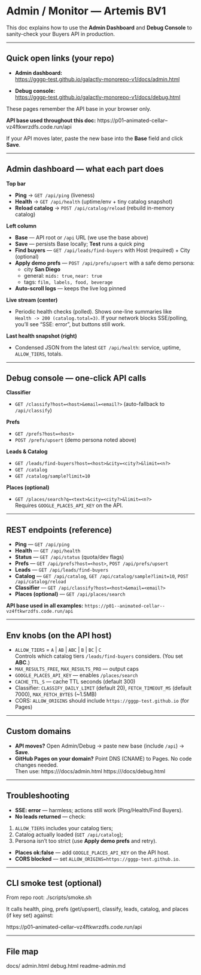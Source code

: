 # Admin / Monitor — Artemis BV1

This doc explains how to use the **Admin Dashboard** and **Debug Console** to sanity-check your Buyers API in production.

---

## Quick open links (your repo)

- **Admin dashboard:**  
  https://gggp-test.github.io/galactly-monorepo-v1/docs/admin.html

- **Debug console:**  
  https://gggp-test.github.io/galactly-monorepo-v1/docs/debug.html

These pages remember the API base in your browser only.

**API base used throughout this doc:**
https://p01–animated-cellar–vz4ftkwrzdfs.code.run/api



If your API moves later, paste the new base into the **Base** field and click **Save**.

---

## Admin dashboard — what each part does

**Top bar**
- **Ping** → `GET /api/ping` (liveness)
- **Health** → `GET /api/health` (uptime/env + tiny catalog snapshot)
- **Reload catalog** → `POST /api/catalog/reload` (rebuild in-memory catalog)

**Left column**
- **Base** — API root or `/api` URL (we use the base above)  
- **Save** — persists Base locally; **Test** runs a quick ping
- **Find buyers** — `GET /api/leads/find-buyers` with Host (required) + City (optional)
- **Apply demo prefs** — `POST /api/prefs/upsert` with a safe demo persona:
  - city **San Diego**
  - general: `mids: true`, `near: true`
  - tags: `film, labels, food, beverage`
- **Auto-scroll logs** — keeps the live log pinned

**Live stream (center)**
- Periodic health checks (polled). Shows one-line summaries like  
  `Health -> 200 (catalog.total=3)`. If your network blocks SSE/polling, you’ll see
  “SSE: error”, but buttons still work.

**Last health snapshot (right)**
- Condensed JSON from the latest `GET /api/health`: service, uptime, `ALLOW_TIERS`, totals.

---

## Debug console — one-click API calls

**Classifier**
- `GET /classify?host=<host>&email=<email?>` (auto-fallback to `/api/classify`)

**Prefs**
- `GET /prefs?host=<host>`
- `POST /prefs/upsert` (demo persona noted above)

**Leads & Catalog**
- `GET /leads/find-buyers?host=<host>&city=<city?>&limit=<n?>`
- `GET /catalog`
- `GET /catalog/sample?limit=10`

**Places (optional)**
- `GET /places/search?q=<text>&city=<city?>&limit=<n?>`  
  Requires `GOOGLE_PLACES_API_KEY` on the API.

---

## REST endpoints (reference)

- **Ping** — `GET /api/ping`  
- **Health** — `GET /api/health`  
- **Status** — `GET /api/status` (quota/dev flags)  
- **Prefs** — `GET /api/prefs?host=<host>`, `POST /api/prefs/upsert`  
- **Leads** — `GET /api/leads/find-buyers`  
- **Catalog** — `GET /api/catalog`, `GET /api/catalog/sample?limit=10`, `POST /api/catalog/reload`  
- **Classifier** — `GET /api/classify?host=<host>&email=<email?>`  
- **Places (optional)** — `GET /api/places/search`

**API base used in all examples:** `https://p01--animated-cellar--vz4ftkwrzdfs.code.run/api`

---

## Env knobs (on the API host)

- `ALLOW_TIERS` = `A` | `AB` | `ABC` | `B` | `BC` | `C`  
  Controls which catalog tiers `/leads/find-buyers` considers. (You set **ABC**.)
- `MAX_RESULTS_FREE`, `MAX_RESULTS_PRO` — output caps
- `GOOGLE_PLACES_API_KEY` — enables `/places/search`
- `CACHE_TTL_S` — cache TTL seconds (default 300)
- Classifier: `CLASSIFY_DAILY_LIMIT` (default 20), `FETCH_TIMEOUT_MS` (default 7000), `MAX_FETCH_BYTES` (~1.5MB)
- CORS: `ALLOW_ORIGINS` should include `https://gggp-test.github.io` (for Pages)

---

## Custom domains

- **API moves?** Open Admin/Debug → paste new base (include `/api`) → **Save**.  
- **GitHub Pages on your domain?** Point DNS (CNAME) to Pages. No code changes needed.  
  Then use:
https:///docs/admin.html
https:///docs/debug.html

---

## Troubleshooting

- **SSE: error** — harmless; actions still work (Ping/Health/Find Buyers).
- **No leads returned** — check:
1) `ALLOW_TIERS` includes your catalog tiers;  
2) Catalog actually loaded (`GET /api/catalog`);  
3) Persona isn’t too strict (use **Apply demo prefs** and retry).
- **Places ok:false** — add `GOOGLE_PLACES_API_KEY` on the API host.
- **CORS blocked** — set `ALLOW_ORIGINS=https://gggp-test.github.io`.

---

## CLI smoke test (optional)

From repo root:
./scripts/smoke.sh


It calls health, ping, prefs (get/upsert), classify, leads, catalog, and places (if key set) against:

https://p01–animated-cellar–vz4ftkwrzdfs.code.run/api


---

## File map

docs/
admin.html
debug.html
readme-admin.md

